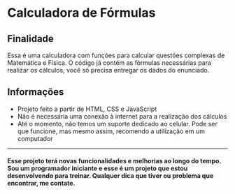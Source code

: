# Calculadora de Fórmulas

<h2>Finalidade</h2>
<p>Essa é uma calculadora com funções para calcular questões complexas de Matemática e Física. O código já contém as fórmulas necessárias para realizar os cálculos, você só precisa entregar os dados do enunciado.</p>

<h2>Informações</h2>
<ul>
    <li>Projeto feito a partir de HTML, CSS e JavaScript</li>
    <li>Não é necessária uma conexão à internet para a realização dos cálculos</li>
    <li>Até o momento, não temos um suporte dedicado ao celular. Pode ser que funcione, mas mesmo assim, recomendo a utilização em um computador</li>
</ul>

<hr>

<h4>Esse projeto terá novas funcionalidades e melhorias ao longo do tempo. Sou um programador iniciante e esse é um projeto que estou desenvolvendo para treinar. Qualquer dica que tiver ou problema que encontrar, me contate.</h4>
